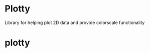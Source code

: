 Plotty
===============

Library for helping plot 2D data and provide colorscale functionality
# plotty

